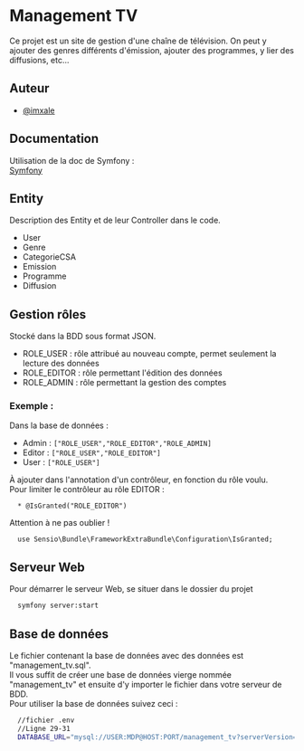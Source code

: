 
# Management TV

Ce projet est un site de gestion d'une chaîne de télévision.
On peut y ajouter des genres différents d'émission, ajouter des programmes, y lier des diffusions, etc...


## Auteur 

- [@imxale](https://www.github.com/imxale)


## Documentation
Utilisation de la doc de Symfony :\
[Symfony](https://symfony.com/doc/current/index.html)


## Entity
Description des Entity et de leur Controller dans le code.
- User
- Genre
- CategorieCSA
- Emission
- Programme
- Diffusion
## Gestion rôles
Stocké dans la BDD sous format JSON.
- ROLE_USER : rôle attribué au nouveau compte, permet seulement la lecture des données
- ROLE_EDITOR : rôle permettant l'édition des données
- ROLE_ADMIN : rôle permettant la gestion des comptes


### Exemple :
Dans la base de données :
- Admin : ``` ["ROLE_USER","ROLE_EDITOR","ROLE_ADMIN] ```
- Editor : ``` ["ROLE_USER","ROLE_EDITOR"] ```
- User : ``` ["ROLE_USER"] ```

À ajouter dans l'annotation d'un contrôleur, en fonction du rôle voulu.\
Pour limiter le contrôleur au rôle EDITOR :
```
  * @IsGranted("ROLE_EDITOR")
```

Attention à ne pas oublier !
```
  use Sensio\Bundle\FrameworkExtraBundle\Configuration\IsGranted;
```
## Serveur Web

Pour démarrer le serveur Web, se situer dans le dossier du projet

```bash
  symfony server:start
```
## Base de données

Le fichier contenant la base de données avec des données est "management_tv.sql".\
Il vous suffit de créer une base de données vierge nommée "management_tv" et ensuite d'y importer le fichier dans votre serveur de BDD.\
Pour utiliser la base de données suivez ceci :
```bash
  //fichier .env
  //Ligne 29-31
  DATABASE_URL="mysql://USER:MDP@HOST:PORT/management_tv?serverVersion=5.7&charset=utf8mb4"
```